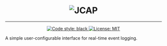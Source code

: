 <h1 align="center"><img src="https://i.imgur.com/bqKQmiJ.png" alt="JCAP" align="center"></h1>

<hr>

<p align='center'>
  <a href="https://github.com/psf/black">
    <img src="https://img.shields.io/badge/code%20style-black-000000.svg" alt="Code style: black" >
  </a>
  <a href='https://opensource.org/licenses/MIT'>
    <img src='https://img.shields.io/badge/License-MIT-yellow.svg' alt='License: MIT'/>
  </a>
</p>

<p>A simple user-configurable interface for real-time event logging.</p>